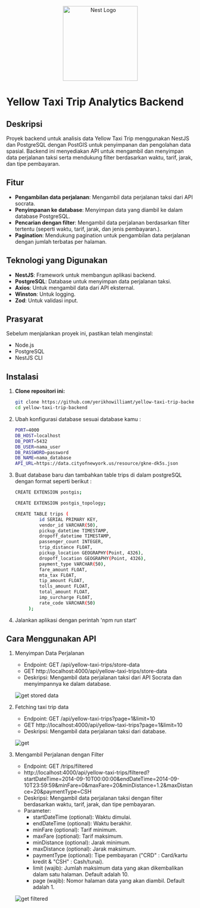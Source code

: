 <p align="center">
  <a href="http://nestjs.com/" target="blank"><img src="https://nestjs.com/img/logo-small.svg" width="200" alt="Nest Logo" /></a>
</p>

# Yellow Taxi Trip Analytics Backend

## Deskripsi

Proyek backend untuk analisis data Yellow Taxi Trip menggunakan NestJS dan PostgreSQL dengan PostGIS untuk penyimpanan dan pengolahan data spasial. Backend ini menyediakan API untuk mengambil dan menyimpan data perjalanan taksi serta mendukung filter berdasarkan waktu, tarif, jarak, dan tipe pembayaran.


## Fitur

- **Pengambilan data perjalanan**: Mengambil data perjalanan taksi dari API socrata.
- **Penyimpanan ke database**: Menyimpan data yang diambil ke dalam database PostgreSQL.
- **Pencarian dengan filter**: Mengambil data perjalanan berdasarkan filter tertentu (seperti waktu, tarif, jarak, dan jenis pembayaran.).
- **Pagination**: Mendukung pagination untuk pengambilan data perjalanan dengan jumlah terbatas per halaman.


## Teknologi yang Digunakan

- **NestJS**: Framework untuk membangun aplikasi backend.
- **PostgreSQL**: Database untuk menyimpan data perjalanan taksi.
- **Axios**: Untuk mengambil data dari API eksternal.
- **Winston**: Untuk logging.
- **Zod**: Untuk validasi input.


## Prasyarat

Sebelum menjalankan proyek ini, pastikan telah menginstal:

- Node.js
- PostgreSQL
- NestJS CLI


## Instalasi

1. **Clone repositori ini:**

   ```bash
   git clone https://github.com/yerikhowilliamt/yellow-taxi-trip-backend.git
   cd yellow-taxi-trip-backend

2. Ubah konfigurasi database sesuai database kamu :
   ```bash
   PORT=4000
   DB_HOST=localhost
   DB_PORT=5432
   DB_USER=nama_user
   DB_PASSWORD=password
   DB_NAME=nama_database
   API_URL=https://data.cityofnewyork.us/resource/gkne-dk5s.json

4. Buat database baru dan tambahkan table trips di dalam postgreSQL dengan format seperti berikut :
   ```bash
   CREATE EXTENSION postgis;
   ```
   ```bash
   CREATE EXTENSION postgis_topology;
   ```
   ```bash
   CREATE TABLE trips (
    		id SERIAL PRIMARY KEY,
    		vendor_id VARCHAR(50),
    		pickup_datetime TIMESTAMP,
    		dropoff_datetime TIMESTAMP,
    		passenger_count INTEGER,
    		trip_distance FLOAT,
    		pickup_location GEOGRAPHY(Point, 4326),
    		dropoff_location GEOGRAPHY(Point, 4326),
    		payment_type VARCHAR(50),
    		fare_amount FLOAT,
    		mta_tax FLOAT,
    		tip_amount FLOAT,
    		tolls_amount FLOAT,
    		total_amount FLOAT,
    		imp_surcharge FLOAT,
    		rate_code VARCHAR(50)
		);
   ```

5. Jalankan aplikasi dengan perintah 'npm run start'


## Cara Menggunakan API

1. Menyimpan Data Perjalanan
   - Endpoint: GET /api/yellow-taxi-trips/store-data
   - GET http://localhost:4000/api/yellow-taxi-trips/store-data
   - Deskripsi: Mengambil data perjalanan taksi dari API Socrata dan menyimpannya ke dalam database.
     
   ![get stored data](https://github.com/user-attachments/assets/4aaad2ff-6a43-4610-a9b7-9a909f343799)

2. Fetching taxi trip data
   - Endpoint: GET /api/yellow-taxi-trips?page=1&limit=10
   - GET http://localhost:4000/api/yellow-taxi-trips?page=1&limit=10
   - Deskripsi: Mengambil data perjalanan taksi dari database.

   ![get](https://github.com/user-attachments/assets/899b534d-29d5-493c-80e7-326e5d324430)

3. Mengambil Perjalanan dengan Filter
   - Endpoint: GET /trips/filtered
   - http://localhost:4000/api/yellow-taxi-trips/filtered?startDateTime=2014-09-10T00:00:00&endDateTime=2014-09-10T23:59:59&minFare=0&maxFare=20&minDistance=1.2&maxDistance=20&paymentType=CSH
   - Deskripsi: Mengambil data perjalanan taksi dengan filter berdasarkan waktu, tarif, jarak, dan tipe pembayaran.
   - Parameter:
     - startDateTime (optional): Waktu dimulai.
     - endDateTime (optional): Waktu berakhir.
     - minFare (optional): Tarif minimum.
     - maxFare (optional): Tarif maksimum.
     - minDistance (optional): Jarak minimum.
     - maxDistance (optional): Jarak maksimum.
     - paymentType (optional): Tipe pembayaran ("CRD" : Card/kartu kredit & "CSH" : Cash/tunai).
     - limit (wajib): Jumlah maksimum data yang akan dikembalikan dalam satu halaman. Default adalah 10.
     - page (wajib): Nomor halaman data yang akan diambil. Default adalah 1.

   ![get filtered](https://github.com/user-attachments/assets/cca40dae-ae39-4d48-a606-936bd0392933)
